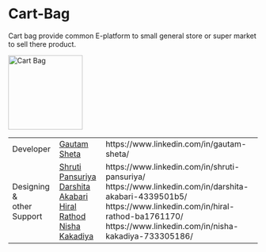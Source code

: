 
# Cart-Bag
Cart bag provide common E-platform to small general store or super market to sell there product.

<img src="https://firebasestorage.googleapis.com/v0/b/super-market-4828b.appspot.com/o/Product%20Categories%2FOthers.png?alt=media&token=249a9c1a-fa21-456e-8ac5-4de2df04a5d5" alt="Cart Bag" width="150" height="150">

<table>
            <tr>
                <td>Developer</td>
                <td><a href="https://github.com/GAUTAMSHETA">Gautam Sheta</a></td>
               <td>https://www.linkedin.com/in/gautam-sheta/</td>
            </tr>
            <tr>
                <td>Designing & <br>other Support</td>
                <td><a href="https://github.com/Shruti8196">Shruti Pansuriya</a><br>
                    <a href="https://github.com/darshitaAkabari">Darshita Akabari</a><br>
                    <a href="https://github.com/hiralRathod0">Hiral Rathod</a><br>
                    <a href="https://github.com/nishakakadiya/">Nisha Kakadiya</a><br></td>
                <td>https://www.linkedin.com/in/shruti-pansuriya/<br>
                    https://www.linkedin.com/in/darshita-akabari-4339501b5/<br>
                    https://www.linkedin.com/in/hiral-rathod-ba1761170/<br>
                    https://www.linkedin.com/in/nisha-kakadiya-733305186/<br></td>
            </tr>
        </table>


        
       
